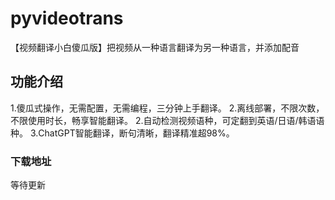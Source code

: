 # pyvideotrans
【视频翻译小白傻瓜版】把视频从一种语言翻译为另一种语言，并添加配音

## 功能介绍

1.傻瓜式操作，无需配置，无需编程，三分钟上手翻译。
2.离线部署，不限次数，不限使用时长，畅享智能翻译。
2.自动检测视频语种，可定翻到英语/日语/韩语语种。
3.ChatGPT智能翻译，断句清晰，翻译精准超98%。

### 下载地址

等待更新
